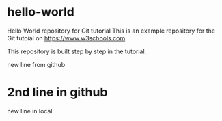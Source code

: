 # hello-world
Hello World repository for Git tutorial
This is an example repository for the Git tutoial on https://www.w3schools.com

This repository is built step by step in the tutorial.

new line from github
# 2nd line in github
new line in local